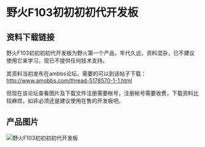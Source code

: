 # 野火F103初初初初代开发板

## 资料下载链接
野火F103初初初初代开发板为野火第一个产品，年代久远，资料混杂，已不建议使用它来学习，现已不提供任何技术支持。

其资料当初发布在ambbs论坛，需要的可以到该帖子下载：http://www.amobbs.com/thread-5178570-1-1.html

但现在该论坛查看图片及下载文件注册需要帐号，注册帐号需要收费，下载资料比较麻烦，如非必须还是建议使用在售的开发板吧。


## 产品图片
![野火F103初初初初代开发板](https://raw.githubusercontent.com/wiki/Embdefire/products/images/旧产品/野火F103初初初初代开发板.jpg)